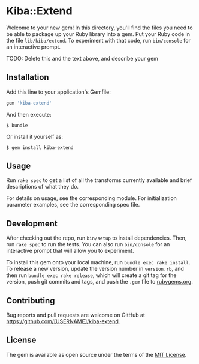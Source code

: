 # Kiba::Extend

Welcome to your new gem! In this directory, you'll find the files you need to be able to package up your Ruby library into a gem. Put your Ruby code in the file `lib/kiba/extend`. To experiment with that code, run `bin/console` for an interactive prompt.

TODO: Delete this and the text above, and describe your gem

## Installation

Add this line to your application's Gemfile:

```ruby
gem 'kiba-extend'
```

And then execute:

    $ bundle

Or install it yourself as:

    $ gem install kiba-extend

## Usage

Run `rake spec` to get a list of all the transforms currently available and brief descriptions of what they do. 

For details on usage, see the corresponding module. For initialization parameter examples, see the corresponding spec file.

## Development

After checking out the repo, run `bin/setup` to install dependencies. Then, run `rake spec` to run the tests. You can also run `bin/console` for an interactive prompt that will allow you to experiment.

To install this gem onto your local machine, run `bundle exec rake install`. To release a new version, update the version number in `version.rb`, and then run `bundle exec rake release`, which will create a git tag for the version, push git commits and tags, and push the `.gem` file to [rubygems.org](https://rubygems.org).

## Contributing

Bug reports and pull requests are welcome on GitHub at https://github.com/[USERNAME]/kiba-extend.

## License

The gem is available as open source under the terms of the [MIT License](https://opensource.org/licenses/MIT).
